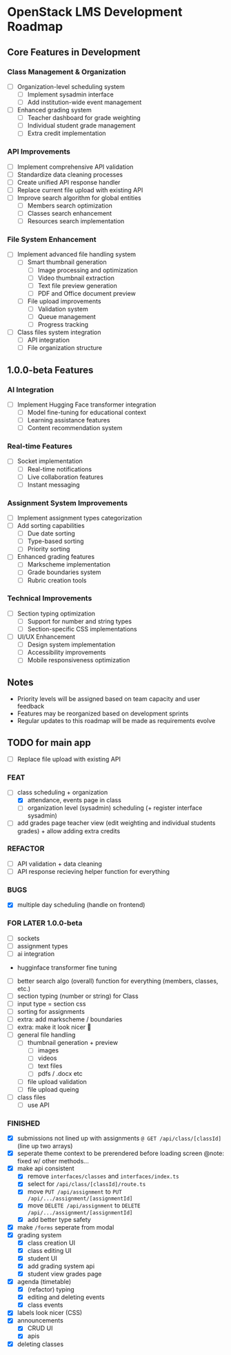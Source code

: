 # OpenStack LMS Development Roadmap

## Core Features in Development

### Class Management & Organization
- [ ] Organization-level scheduling system
  - [ ] Implement sysadmin interface
  - [ ] Add institution-wide event management
- [ ] Enhanced grading system
  - [ ] Teacher dashboard for grade weighting
  - [ ] Individual student grade management
  - [ ] Extra credit implementation

### API Improvements
- [ ] Implement comprehensive API validation
- [ ] Standardize data cleaning processes
- [ ] Create unified API response handler
- [ ] Replace current file upload with existing API
- [ ] Improve search algorithm for global entities
  - [ ] Members search optimization
  - [ ] Classes search enhancement
  - [ ] Resources search implementation

### File System Enhancement
- [ ] Implement advanced file handling system
  - [ ] Smart thumbnail generation
    - [ ] Image processing and optimization
    - [ ] Video thumbnail extraction
    - [ ] Text file preview generation
    - [ ] PDF and Office document preview
  - [ ] File upload improvements
    - [ ] Validation system
    - [ ] Queue management
    - [ ] Progress tracking
- [ ] Class files system integration
  - [ ] API integration
  - [ ] File organization structure

## 1.0.0-beta Features

### AI Integration
- [ ] Implement Hugging Face transformer integration
  - [ ] Model fine-tuning for educational context
  - [ ] Learning assistance features
  - [ ] Content recommendation system

### Real-time Features
- [ ] Socket implementation
  - [ ] Real-time notifications
  - [ ] Live collaboration features
  - [ ] Instant messaging

### Assignment System Improvements
- [ ] Implement assignment types categorization
- [ ] Add sorting capabilities
  - [ ] Due date sorting
  - [ ] Type-based sorting
  - [ ] Priority sorting
- [ ] Enhanced grading features
  - [ ] Markscheme implementation
  - [ ] Grade boundaries system
  - [ ] Rubric creation tools

### Technical Improvements
- [ ] Section typing optimization
  - [ ] Support for number and string types
  - [ ] Section-specific CSS implementations
- [ ] UI/UX Enhancement
  - [ ] Design system implementation
  - [ ] Accessibility improvements
  - [ ] Mobile responsiveness optimization

## Notes
- Priority levels will be assigned based on team capacity and user feedback
- Features may be reorganized based on development sprints
- Regular updates to this roadmap will be made as requirements evolve

## TODO for main app

- [ ] Replace file upload with existing API

### FEAT
- [ ] class scheduling + organization
    - [x] attendance, events page in class
    - [ ] organization level (sysadmin) scheduling (+ register interface sysadmin)
- [ ] add grades page teacher view (edit weighting and individual students grades) + allow adding extra credits

### REFACTOR
- [ ] API validation + data cleaning
- [ ] API response recieving helper function for everything

### BUGS
- [x] multiple day scheduling (handle on frontend) 

### FOR LATER 1.0.0-beta
- [ ] sockets
- [ ] assignment types
- [ ] ai integration
 - hugginface transformer fine tuning
- [ ] better search algo (overall) function for everything (members, classes, etc.)
- [ ] section typing (number or string) for Class
- [ ] input type = section css
- [ ] sorting for assignments
- [ ] extra: add markscheme / boundaries
- [ ] extra: make it look nicer 🥹
- [ ] general file handling
    - [ ] thumbnail generation + preview
        - [ ] images
        - [ ] videos
        - [ ] text files
        - [ ] pdfs / .docx etc
    - [ ] file upload validation
    - [ ] file upload queing
- [ ] class files
     - [ ] use API
     
### FINISHED
- [x] submissions not lined up with assignments `@ GET /api/class/[classId]` (line up two arrays)
- [x] seperate theme context to be prerendered before loading screen @note: fixed w/ other methods...
- [x] make api consistent
    - [x] remove `interfaces/classes` and `interfaces/index.ts`
    - [x] select for `/api/class/[classId]/route.ts`
    - [x] move `PUT /api/assignment` to `PUT /api/.../assignment/[assignmentId]`
    - [x] move `DELETE /api/assignment` to `DELETE /api/.../assignment/[assignmentId]`
    - [x] add better type safety
- [x] make `/forms` seperate from modal
- [x] grading system
    - [x] class creation UI
    - [x] class editing UI
    - [x] student UI
    - [x] add grading system api
    - [x] student view grades page
- [x] agenda (timetable)
    - [x] (refactor) typing
    - [x] editing and deleting events
    - [x] class events
- [x] labels look nicer (CSS)
- [x] announcements
    - [x] CRUD UI
    - [x] apis
- [x] deleting classes
